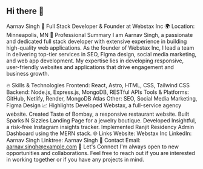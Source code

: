 ## Hi there 👋

Aarnav Singh
🌟 Full Stack Developer & Founder at Webstax Inc
🌍 Location: Minneapolis, MN
💼 Professional Summary
I am Aarnav Singh, a passionate and dedicated full stack developer with extensive experience in building high-quality web applications. As the founder of Webstax Inc, I lead a team in delivering top-tier services in SEO, Figma design, social media marketing, and web app development. My expertise lies in developing responsive, user-friendly websites and applications that drive engagement and business growth.

🔥 Skills & Technologies
Frontend: React, Astro, HTML, CSS, Tailwind CSS
Backend: Node.js, Express.js, MongoDB, RESTful APIs
Tools & Platforms: GitHub, Netlify, Render, MongoDB Atlas
Other: SEO, Social Media Marketing, Figma Design
📈 Highlights
Developed Webstax, a full-service agency website.
Created Taste of Bombay, a responsive restaurant website.
Built Sparks N Sizzles Landing Page for a jewelry boutique.
Developed Insightful, a risk-free Instagram insights tracker.
Implemented Ranjit Residency Admin Dashboard using the MERN stack.
🌐 Links
Website: Webstax Inc
LinkedIn: Aarnav Singh
Linktree: Aarnav Singh
📧 Contact
Email: aarnav.singh@example.com
👥 Let's Connect
I'm always open to new opportunities and collaborations. Feel free to reach out if you are interested in working together or if you have any projects in mind.
